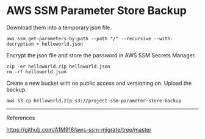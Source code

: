 <!-- Space: DOS -->
<!-- Parent: Standards -->

# AWS SSM Parameter Store Backup

Download them into a temporary json file.
```
aws ssm get-parameters-by-path --path "/" --recursive --with-decryption > helloworld.json
```

Encrypt the json file and store the password in AWS SSM Secrets Manager.
```
zip -er helloworld.zip helloworld.json
rm -rf helloworld.json
```

Create a new bucket with no public access and versioning on.
Upload the backup.
```
aws s3 cp helloworld.zip s3://project-ssm-parameter-store-backup
```

---

References

https://github.com/A1M918/aws-ssm-migrate/tree/master